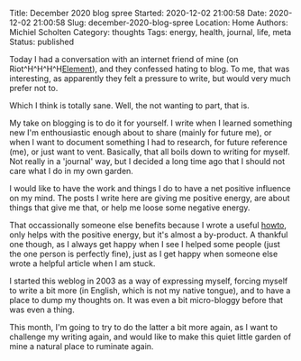 Title: December 2020 blog spree
Started: 2020-12-02 21:00:58
Date: 2020-12-02 21:00:58
Slug: december-2020-blog-spree
Location: Home
Authors: Michiel Scholten
Category: thoughts
Tags: energy, health, journal, life, meta
Status: published

Today I had a conversation with an internet friend of mine (on Riot^H^H^H^H[Element](https://element.io/)), and they confessed hating to blog. To me, that was interesting, as apparently they felt a pressure to write, but would very much prefer not to.

Which I think is totally sane. Well, the not wanting to part, that is.

My take on blogging is to do it for yourself. I write when I learned something new I'm enthousiastic enough about to share (mainly for future me), or when I want to document something I had to research, for future reference (me), or just want to vent. Basically, that all boils down to writing for myself. Not really in a 'journal' way, but I decided a long time ago that I should not care what I do in my own garden.

I would like to have the work and things I do to have a net positive influence on my mind. The posts I write here are giving me positive energy, are about things that give me that, or help me loose some negative energy.

That occassionally someone else benefits because I wrote a useful [howto]({tag}howto), only helps with the positive energy, but it's almost a by-product. A thankful one though, as I always get happy when I see I helped some people (just the one person is perfectly fine), just as I get happy when someone else wrote a helpful article when I am stuck.

I started this weblog in 2003 as a way of expressing myself, forcing myself to write a bit more (in English, which is not my native tongue), and to have a place to dump my thoughts on. It was even a bit micro-bloggy before that was even a thing.

This month, I'm going to try to do the latter a bit more again, as I want to challenge my writing again, and would like to make this quiet little garden of mine a natural place to ruminate again.
